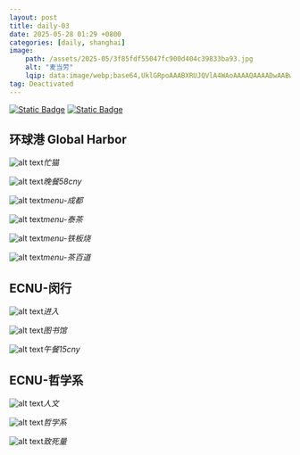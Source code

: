 ```yaml
---
layout: post
title: daily-03
date: 2025-05-28 01:29 +0800
categories: [daily, shanghai]
image: 
    path: /assets/2025-05/3f85fdf55047fc900d404c39833ba93.jpg
    alt: "麦当劳"
    lqip: data:image/webp;base64,UklGRpoAAABXRUJQVlA4WAoAAAAQAAAADwAABwAAQUxQSDIAAAARL0AmbZurmr57yyIiqE8oiG0bejIYEQTgqiDA9vqnsUSI6H+oAERp2HZ65qP/VIAWAFZQOCBCAAAA8AEAnQEqEAAIAAVAfCWkAALp8sF8rgRgAP7o9FDvMCkMde9PK7euH5M1m6VWoDXf2FkP3BqV0ZYbO6NA/VFIAAAA
tag: Deactivated
---
```


[![Static Badge](https://img.shields.io/badge/%E8%AF%BB%E4%B9%A6%E4%BC%9A-where%20it%20comes%20from-55acee?logo=pinboard&logoColor=%230000FF)](https://mp.weixin.qq.com/s/GiU_evtmAidB1WzrnRNuJA) [![Static Badge](https://img.shields.io/badge/%40%E8%8C%B6%E7%99%BE%E9%81%93%40%E6%B3%B0%E8%8C%B6%40%E9%93%81%E6%9D%BF%E7%83%A7%40%E5%9C%B0%E9%93%81%40%E5%B7%B4%E9%BB%8E%E8%B4%9D%E7%94%9C%40%E9%BA%A6%E5%BD%93%E5%8A%B3%40-160cny-ff007b?logoColor=%232C8EBB)](https://colorhunt.co/palettes/random)

## 环球港 Global Harbor

![alt text](../assets/2025-05/e4029191ef9405a3afddb76db9d49ab.jpg)_忙猫_

![alt text](../assets/2025-05/8ebbf86a875929a9bec7f160633f1f0.jpg)_晚餐58cny_

![alt text](../assets/2025-05/45601ab30bdc58416a24db3602482d9.jpg)_menu-成都_

![alt text](../assets/2025-05/e03649baf4da6e9d9a45edc2a57bbbc.jpg)_menu-泰茶_

![alt text](../assets/2025-05/cdf4f835893a198a5f3140512c77463.jpg)_menu-铁板烧_

![alt text](../assets/2025-05/96c72311cf9fe923345cd97ff91afb2.jpg)_menu-茶百道_

## ECNU-闵行

![alt text](../assets/2025-05/15408345e0b6778f9c39fb1632c34dd.jpg)_进入_

![alt text](../assets/2025-05/1d7b586ca66f2b23dfc2ed3fc153611.jpg)_图书馆_

![alt text](../assets/2025-05/8291a0b49e5eb9d37beb0ee6ff5c0db.jpg)_午餐15cny_

## ECNU-哲学系

![alt text](../assets/2025-05/e62baf50993c988248493264fddb7d2.jpg)_人文_

![alt text](../assets/2025-05/b260c8126c753bde945701756c670f5.jpg)_哲学系_

![alt text](../assets/2025-05/164f06c4bb026566973ac54c8934627.jpg)_致死量_

